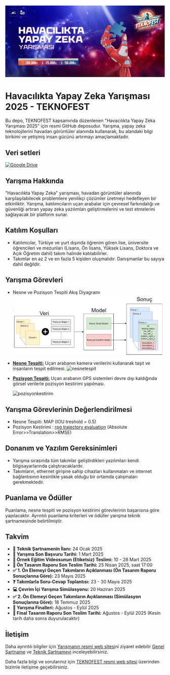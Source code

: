 ![Yarışma Fotoğrafı](banner.jpg)

# Havacılıkta Yapay Zeka Yarışması 2025 - TEKNOFEST

Bu depo, TEKNOFEST kapsamında düzenlenen "Havacılıkta Yapay Zeka Yarışması 2025" için resmi GitHub deposudur. Yarışma, yapay zeka teknolojilerini havadan görüntüler alanında kullanarak, bu alandaki bilgi birikimi ve yetişmiş insan gücünü artırmayı amaçlamaktadır.


## Veri setleri

[![Google Drive](https://img.shields.io/badge/Google%20Drive-4285F4?style=for-the-badge&logo=googledrive&logoColor=white)](https://drive.google.com/drive/folders/18_VqLBbyTubVSWAXG_CgmuJWGCx0mcBd)


## Yarışma Hakkında

"Havacılıkta Yapay Zeka" yarışması, havadan görüntüler alanında karşılaşılabilecek problemlere yenilikçi çözümler üretmeyi hedefleyen bir etkinliktir. Yarışma, katılımcıların uçan arabalar için çevresel farkındalığı ve güvenliği artıran yapay zeka yazılımları geliştirmelerini ve test etmelerini sağlayacak bir platform sunar.

## Katılım Koşulları

- Katılımcılar, Türkiye ve yurt dışında öğrenim gören lise, üniversite öğrencileri ve mezunları (Lisans, Ön lisans, Yüksek Lisans, Doktora ve Açık Öğretim dahil) takım halinde katılabilirler.
- Takımlar en az 2 ve en fazla 5 kişiden oluşmalıdır. Danışmanlar bu sayıya dahil değildir.

## Yarışma Görevleri
- Nesne ve Pozisyon Tespiti Akış Diyagramı ![UYZ_Diagram](nesnetespiti.png)
- [**Nesne Tespiti:**](https://github.com/TEKNOFEST-YARISMALAR/ulasimda-yapay-zeka-yarismasi/blob/main/nesne%20tespiti.gif) Uçan arabanın kamera verilerini kullanarak taşıt ve insanların tespit edilmesi.
  ![nesnetespit](nesne%20tespiti.gif)
- [**Pozisyon Tespiti:**](https://github.com/TEKNOFEST-YARISMALAR/ulasimda-yapay-zeka-yarismasi/blob/main/pozisyon%20kestirimi.gif) Uçan arabanın GPS sistemleri devre dışı kaldığında görsel verilerle pozisyon kestirimi yapılması.
  
  ![pozisyonkestirim](pozisyon%20kestirimi.gif)
## Yarışma Görevlerinin Değerlendirilmesi
- Nesne Tespiti: MAP (IOU treshold = 0.5)
- Pozisyon Kestirimi : [rpg trajectory evaluation](https://github.com/uzh-rpg/rpg_trajectory_evaluation?tab=readme-ov-file#single-trajectory-estimate) (Absolute Error>>Translation>>RMSE)

## Donanım ve Yazılım Gereksinimleri

- Yarışma sırasında tüm takımlar geliştirdikleri yazılımları kendi bilgisayarlarında çalıştıracaklardır.
- Takımların, ethernet girişine sahip cihazları kullanmaları ve internet bağlantısının kesinlikle yasak olduğu bir ortamda çalışmaları gerekmektedir.

## Puanlama ve Ödüller

Puanlama, nesne tespiti ve pozisyon kestirimi görevlerinin başarısına göre yapılacaktır. Ayrıntılı puanlama kriterleri ve ödüller yarışma teknik şartnamesinde belirtilmiştir.

## Takvim

- **📄 Teknik Şartnamenin İlanı:** 24 Ocak 2025  
- **📝 Yarışma Son Başvuru Tarihi:** 1 Mart 2025  
- **🎥 Örnek Eğitim Videosunun (Etiketsiz) Teslimi:** 10 - 28 Mart 2025  
- **📑 Ön Tasarım Raporu Son Teslim Tarihi:** 25 Nisan 2025, saat 17:00  
- **✅ 1. Ön Elemeyi Geçen Takımların Açıklanması (Ön Tasarım Raporu Sonuçlarına Göre):** 23 Mayıs 2025  
- **❓ Takımlarla Soru-Cevap Toplantısı:** 23 - 30 Mayıs 2025  
- **💻 Çevrim İçi Yarışma Simülasyonu:** 20 Haziran 2025  
- **✅ 2. Ön Elemeyi Geçen Takımların Açıklanması (Simülasyon Sonuçlarına Göre):** 18 Temmuz 2025  
- **🏁 Yarışma Finalleri:** Ağustos - Eylül 2025  
- **📘 Final Tasarım Raporu Son Teslim Tarihi:** Ağustos - Eylül 2025 (Kesin tarih daha sonra duyurulacaktır)

## İletişim

Daha ayrıntılı bilgiler için [Yarışmanın resmi web sitesi](https://teknofest.org/tr/competitions/competition/43)ni ziyaret edebilir  [Genel Şartname](https://cdn.teknofest.org/media/upload/userFormUpload/2025_HAVACILIKTA_YAPAY_ZEKA_TR_v3_Cr0FM.pdf) ve [Teknik Şartnameyi](https://cdn.teknofest.org/media/upload/userFormUpload/2025_TEKNOFEST_Havac%C4%B1l%C4%B1kta_Yapay_Zeka_Yarismasi_Teknik_Sartname_gzZkY.pdf) inceleyebilirsiniz.

Daha fazla bilgi ve sorularınız için [TEKNOFEST resmi web sitesi](https://www.teknofest.org) üzerinden bizimle iletişime geçebilirsiniz.
